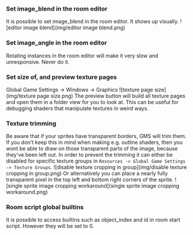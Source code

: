 ### Set image_blend in the room editor
It is possible to set image_blend in the room editor. It shows up visually.
![editor image blend](img/editor image blend.png)

### Set image_angle in the room editor
Rotating instances in the room editor will make it very slow and unresponsive. Never do it.
### Set size of, and preview texture pages
Global Game Settings -> Windows -> Graphics
![texture page size](img/texture page size.png)
The preview button will build all texture pages and open them in a folder view for you to look at.
This can be useful for debugging shaders that manipulate textures in weird ways.

### Texture trimming
Be aware that if your sprites have transparent borders, GMS will trim them.
If you don't keep this in mind when making e.g. outline shaders, then you wont be able to draw on those transparent parts of the image, because they've been left out. In order to prevent the trimming it can either be disabled for specific texture groups in `Resources -> Global Game Settings -> Texture Groups`.
![disable texture cropping in group](img/disable texture cropping in group.png)
Or alternatively you can place a nearly fully transparent pixel in the top left and bottom right corners of the sprite.
![single sprite image cropping workaround](single sprite image cropping workaround.png)

### Room script global builtins
It is possible to access builtins such as object_index and id in room start script. However they will be set to 0.
